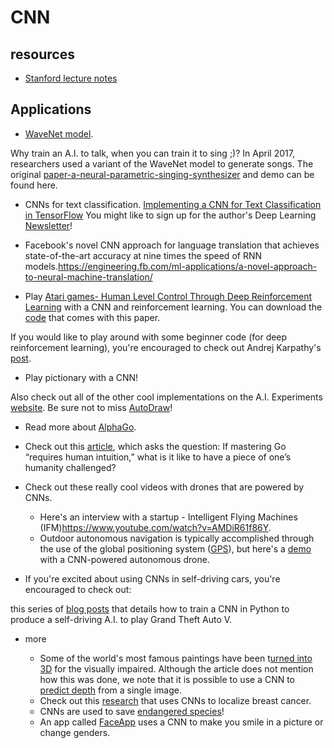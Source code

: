 # CNN
## resources
- [Stanford lecture notes](https://cs231n.github.io/neural-networks-1/)

## Applications
- [WaveNet model](https://deepmind.com/blog/article/wavenet-generative-model-raw-audio).

Why train an A.I. to talk, when you can train it to sing ;)? In April 2017, researchers used a variant of the WaveNet model to generate songs. The original [paper-a-neural-parametric-singing-synthesizer](https://arxiv.org/abs/1704.03809) and demo can be found here.
- CNNs for text classification.
[Implementing a CNN for Text Classification in TensorFlow](http://www.wildml.com/2015/12/implementing-a-cnn-for-text-classification-in-tensorflow/)
You might like to sign up for the author's Deep Learning [Newsletter](https://www.getrevue.co/profile/wildml)!

- Facebook's novel CNN approach for language translation that achieves state-of-the-art accuracy at nine times the speed of RNN models.https://engineering.fb.com/ml-applications/a-novel-approach-to-neural-machine-translation/

- Play [Atari games- Human Level Control Through Deep Reinforcement Learning](https://deepmind.com/research/publications/human-level-control-through-deep-reinforcement-learning) with a CNN and reinforcement learning. You can download the [code](https://sites.google.com/a/deepmind.com/dqn/) that comes with this paper.

If you would like to play around with some beginner code (for deep reinforcement learning), you're encouraged to check out Andrej Karpathy's [post](http://karpathy.github.io/2016/05/31/rl/).

- Play pictionary with a CNN!

Also check out all of the other cool implementations on the A.I. Experiments [website](https://experiments.withgoogle.com/collection/ai). Be sure not to miss [AutoDraw](https://www.autodraw.com)!

- Read more about [AlphaGo](https://deepmind.com/research/case-studies/alphago-the-story-so-far).

- Check out this [article](https://www.technologyreview.com/2017/04/28/106009/finding-solace-in-defeat-by-artificial-intelligence/), which asks the question: If mastering Go “requires human intuition,” what is it like to have a piece of one’s humanity challenged?

- Check out these really cool videos with drones that are powered by CNNs.

  - Here's an interview with a startup - Intelligent Flying Machines (IFM)https://www.youtube.com/watch?v=AMDiR61f86Y.
  - Outdoor autonomous navigation is typically accomplished through the use of the global positioning system ([GPS](https://www.droneomega.com/gps-drone-navigation-works/)), but here's a [demo](https://www.youtube.com/watch?v=wSFYOw4VIYY) with a CNN-powered autonomous drone.

- If you're excited about using CNNs in self-driving cars, you're encouraged to check out:

this series of [blog posts](https://pythonprogramming.net/game-frames-open-cv-python-plays-gta-v/) that details how to train a CNN in Python to produce a self-driving A.I. to play Grand Theft Auto V.
- more

  - Some of the world's most famous paintings have been t[urned into 3D](https://www.businessinsider.com/3d-printed-works-of-art-for-the-blind-2016-1) for the visually impaired. Although the article does not mention how this was done, we note that it is possible to use a CNN to [predict depth](https://cs.nyu.edu/~deigen/depth/) from a single image.
  - Check out this [research](https://ai.googleblog.com/2017/03/assisting-pathologists-in-detecting.html) that uses CNNs to localize breast cancer.
  - CNNs are used to save [endangered species](https://blogs.nvidia.com/blog/2016/11/04/saving-endangered-species/?adbsc=social_20170303_70517416)!
  - An app called [FaceApp](https://www.digitaltrends.com/photography/faceapp-neural-net-image-editing/) uses a CNN to make you smile in a picture or change genders.
